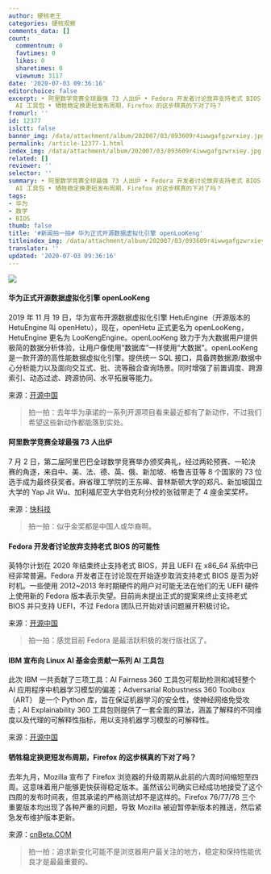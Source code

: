 ```yaml
---
author: 硬核老王
categories: 硬核观察
comments_data: []
count:
  commentnum: 0
  favtimes: 0
  likes: 0
  sharetimes: 0
  viewnum: 3117
date: '2020-07-03 09:36:16'
editorchoice: false
excerpt: • 阿里数学竞赛全球最强 73 人出炉 • Fedora 开发者讨论放弃支持老式 BIOS 的可能性 • IBM 宣布向 Linux AI 基金会贡献一系列
  AI 工具包 • 牺牲稳定换更短发布周期，Firefox 的这步棋真的下对了吗？
fromurl: ''
id: 12377
islctt: false
banner_img: /data/attachment/album/202007/03/093609r4iwwgafgzwrxiey.jpg
permalink: /article-12377-1.html
index_img: /data/attachment/album/202007/03/093609r4iwwgafgzwrxiey.jpg
related: []
reviewer: ''
selector: ''
summary: • 阿里数学竞赛全球最强 73 人出炉 • Fedora 开发者讨论放弃支持老式 BIOS 的可能性 • IBM 宣布向 Linux AI 基金会贡献一系列
  AI 工具包 • 牺牲稳定换更短发布周期，Firefox 的这步棋真的下对了吗？
tags:
- 华为
- 数学
- BIOS
thumb: false
title: '#新闻拍一拍# 华为正式开源数据虚拟化引擎 openLooKeng'
titleindex_img: /data/attachment/album/202007/03/093609r4iwwgafgzwrxiey.jpg
translator: ''
updated: '2020-07-03 09:36:16'
---
```


![](/data/attachment/album/202007/03/093609r4iwwgafgzwrxiey.jpg)


#### 华为正式开源数据虚拟化引擎 openLooKeng


2019 年 11 月 19 日，华为宣布开源数据虚拟化引擎 HetuEngine（开源版本的 HetuEngine 叫 openHetu），现在，openHetu 正式更名为 openLooKeng，HetuEngine 更名为 LooKengEngine。openLooKeng 致力于为大数据用户提供极简的数据分析体验，让用户像使用“数据库”一样使用“大数据”。openLooKeng 是一款开源的高性能数据虚拟化引擎。提供统一 SQL 接口，具备跨数据源/数据中心分析能力以及面向交互式、批、流等融合查询场景。同时增强了前置调度、跨源索引、动态过滤、跨源协同、水平拓展等能力。


来源：[开源中国](https://www.oschina.net/news/116889/huawei-opensources-openlookeng)



> 
> 拍一拍：去年华为承诺的一系列开源项目看来最近都有了新动作，不过我们希望这些新动作都能落到实处。
> 
> 
> 


#### 阿里数学竞赛全球最强 73 人出炉


7 月 2 日，第二届阿里巴巴全球数学竞赛举办颁奖典礼，经过两轮预赛、一轮决赛的角逐，来自中、美、法、德、英、俄、新加坡、格鲁吉亚等 8 个国家的 73 位选手成为最终获奖者。麻省理工学院的王东皞、普林斯顿大学的郑凡、新加坡国立大学的 Yap Jit Wu、加利福尼亚大学伯克利分校的张钺带走了 4 座金奖奖杯。


来源：[快科技](https://www.cnbeta.com/articles/tech/998277.htm)



> 
> 拍一拍：似乎金奖都是中国人或华裔啊。
> 
> 
> 


#### Fedora 开发者讨论放弃支持老式 BIOS 的可能性


英特尔计划在 2020 年结束终止支持老式 BIOS，并且 UEFI 在 x86\_64 系统中已经非常普遍。Fedora 开发者正在讨论现在开始逐步取消支持老式 BIOS 是否为好时机。一些使用 2012~2013 年时期硬件的用户对可能无法在他们的无 UEFI 硬件上使用新的 Fedora 版本表示失望。目前尚未提出正式的提案来终止支持老式 BIOS 并只支持 UEFI，不过 Fedora 团队已开始对该问题展开积极讨论。


来源：[开源中国](https://www.oschina.net/news/116887/fedora-discuss-legacy-bios-drop?tdsourcetag=s_pctim_aiomsg)



> 
> 拍一拍：感觉目前 Fedora 是最活跃积极的发行版社区了。
> 
> 
> 


#### IBM 宣布向 Linux AI 基金会贡献一系列 AI 工具包


此次 IBM 一共贡献了三项工具：AI Fairness 360 工具包可帮助检测和减轻整个 AI 应用程序中机器学习模型的偏差；Adversarial Robustness 360 Toolbox（ART） 是一个 Python 库，旨在保证机器学习的安全性，使神经网络免受攻击；AI Explainability 360 工具包则提供了一套全面的算法，涵盖了解释的不同维度以及代理的可解释性指标，用以支持机器学习模型的可解释性。


来源：[开源中国](https://www.oschina.net/news/116865/ibm-donates-trusted-ai-projects-to-lfai)


#### 牺牲稳定换更短发布周期，Firefox 的这步棋真的下对了吗？


去年九月，Mozilla 宣布了 Firefox 浏览器的升级周期从此前的六周时间缩短至四周。这意味着用户能够更快获得稳定版本。虽然该公司确实已经成功地接受了这个四周的发布时间表，但其承诺的严格测试却不是这样的。Firefox 76/77/78 三个重要版本均出现了各种严重的问题，导致 Mozilla 被迫暂停新版本的推送，然后紧急发布维护版本更新。


来源：[cnBeta.COM](https://www.cnbeta.com/articles/tech/998303.htm)



> 
> 拍一拍：追求新变化可能不是浏览器用户最关注的地方，稳定和保持性能优良才是最最重要的。
> 
> 
>